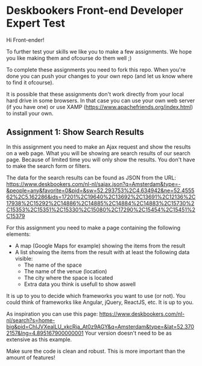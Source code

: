 # Deskbookers Front-end Developer Expert Test

Hi Front-ender!

To further test your skills we like you to make a few assignments. We hope you like making them and ofcourse do them well ;)

To complete these assignments you need to fork this repo. When you're done you can push your changes to your own repo (and let us know where to find it ofcourse).

It is possible that these assignments don't work directly from your local hard drive in some browsers. In that case you can use your own web server (if you have one) or use XAMP (https://www.apachefriends.org/index.html) to install your own.

## Assignment 1: Show Search Results

In this assignment you need to make an Ajax request and show the results on a web page. What you will be showing are search results of our search page. Because of limited time you will only show the results. You don't have to make the search form or filters.

The data for the search results can be found as JSON from the URL: https://www.deskbookers.com/nl-nl/sajax.json?q=Amsterdam&type=-&people=any&favorite=0&pid=&sw=52.293753%2C4.634942&ne=52.455562%2C5.162286&ids=17201%2C19640%2C13692%2C13691%2C12136%2C17938%2C15292%2C14886%2C14885%2C14884%2C14883%2C15730%2C15353%2C15351%2C15330%2C15080%2C17290%2C15454%2C15451%2C15379

For this assignment you need to make a page containing the following elements:

* A map (Google Maps for example) showing the items from the result
* A list showing the items from the result with at least the following data visible:
  * The name of the space
  * The name of the venue (location)
  * The city where the space is located
  * Extra data you think is usefull to show aswell

It is up to you to decide which frameworks you want to use (or not). You could think of frameworks like Angular, jQuery, ReactJS, etc. It is up to you.

As inspiration you can use this page: https://www.deskbookers.com/nl-nl/search?s=home-big&pid=ChIJVXealLU_xkcRja_At0z9AGY&q=Amsterdam&type=&lat=52.3702157&lng=4.895167900000001
Your version doesn't need to be as extensive as this example.

Make sure the code is clean and robust. This is more important than the amount of features!
